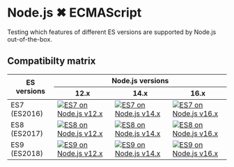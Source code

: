 # Node.js ✖ ECMAScript

Testing which features of different ES versions are supported by Node.js out-of-the-box.

## Compatibilty matrix

<table>
  <thead>
    <tr>
      <th rowspan="2">ES versions</th>
      <th colspan="3">Node.js versions</th>
    </tr>
    <tr>
      <th>12.x</th>
      <th>14.x</th>
      <th>16.x</th>
    </tr>
  </thead>
  <tbody>
    <tr>
      <td>ES7 (ES2016)</td>
      <td>
        <a href="https://github.com/maacpiash/node-es-features/actions/workflows/es7-node.js-12.yml">
          <img
            src="https://img.shields.io/github/workflow/status/maacpiash/node-es-features/ES7%20on%20Node.js%2012.x?style=flat-square"
            alt="ES7 on Node.js v12.x"
          />
        </a>
      </td>
      <td>
        <a href="https://github.com/maacpiash/node-es-features/actions/workflows/es7-node.js-14.yml">
          <img
            src="https://img.shields.io/github/workflow/status/maacpiash/node-es-features/ES7%20on%20Node.js%2014.x?style=flat-square"
            alt="ES7 on Node.js v14.x"
          />
        </a>
      </td>
      <td>
        <a href="https://github.com/maacpiash/node-es-features/actions/workflows/es7-node.js-16.yml">
          <img
            src="https://img.shields.io/github/workflow/status/maacpiash/node-es-features/ES7%20on%20Node.js%2016.x?style=flat-square"
            alt="ES7 on Node.js v16.x"
          />
        </a>
      </td>
    </tr>
    <tr>
      <td>ES8 (ES2017)</td>
      <td>
        <a href="https://github.com/maacpiash/node-es-features/actions/workflows/es8-node.js-12.yml">
          <img
            src="https://img.shields.io/github/workflow/status/maacpiash/node-es-features/ES8%20on%20Node.js%2012.x?style=flat-square"
            alt="ES8 on Node.js v12.x"
          />
        </a>
      </td>
      <td>
        <a href="https://github.com/maacpiash/node-es-features/actions/workflows/es8-node.js-14.yml">
          <img
            src="https://img.shields.io/github/workflow/status/maacpiash/node-es-features/ES8%20on%20Node.js%2014.x?style=flat-square"
            alt="ES8 on Node.js v14.x"
          />
        </a>
      </td>
      <td>
        <a href="https://github.com/maacpiash/node-es-features/actions/workflows/es8-node.js-16.yml">
          <img
            src="https://img.shields.io/github/workflow/status/maacpiash/node-es-features/ES8%20on%20Node.js%2016.x?style=flat-square"
            alt="ES8 on Node.js v16.x"
          />
        </a>
      </td>
    </tr>
    <tr>
      <td>ES9 (ES2018)</td>
      <td>
        <a href="https://github.com/maacpiash/node-es-features/actions/workflows/es9-node.js-12.yml">
          <img
            src="https://img.shields.io/github/workflow/status/maacpiash/node-es-features/ES9%20on%20Node.js%2012.x?style=flat-square"
            alt="ES9 on Node.js v12.x"
          />
        </a>
      </td>
      <td>
        <a href="https://github.com/maacpiash/node-es-features/actions/workflows/es9-node.js-14.yml">
          <img
            src="https://img.shields.io/github/workflow/status/maacpiash/node-es-features/ES9%20on%20Node.js%2014.x?style=flat-square"
            alt="ES9 on Node.js v14.x"
          />
        </a>
      </td>
      <td>
        <a href="https://github.com/maacpiash/node-es-features/actions/workflows/es9-node.js-16.yml">
          <img
            src="https://img.shields.io/github/workflow/status/maacpiash/node-es-features/ES9%20on%20Node.js%2016.x?style=flat-square"
            alt="ES9 on Node.js v16.x"
          />
        </a>
      </td>
    </tr>
  </tbody>
</table>
